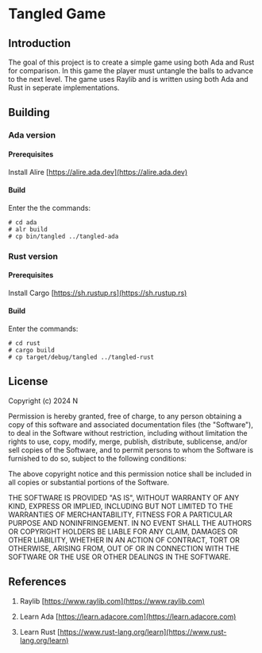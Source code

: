 # Tangled Game

## Introduction

The goal of this project is to create a simple game using both Ada and Rust for comparison. In this game the player must untangle the balls to advance to the next level. The game uses Raylib and is written using both Ada and Rust in seperate implementations.

## Building

### Ada version

#### Prerequisites

Install Alire [https://alire.ada.dev](https://alire.ada.dev)

#### Build

Enter the the commands:

    # cd ada
    # alr build
    # cp bin/tangled ../tangled-ada
    
### Rust version

#### Prerequisites

Install Cargo [https://sh.rustup.rs](https://sh.rustup.rs)

#### Build

Enter the commands:

    # cd rust
    # cargo build
    # cp target/debug/tangled ../tangled-rust

## License

Copyright (c) 2024 N

Permission is hereby granted, free of charge, to any person obtaining a copy of this software and associated documentation files (the "Software"), to deal in the Software without restriction, including without limitation the rights to use, copy, modify, merge, publish, distribute, sublicense, and/or sell copies of the Software, and to permit persons to whom the Software is furnished to do so, subject to the following conditions:

The above copyright notice and this permission notice shall be included in all copies or substantial portions of the Software.

THE SOFTWARE IS PROVIDED "AS IS", WITHOUT WARRANTY OF ANY KIND, EXPRESS OR IMPLIED, INCLUDING BUT NOT LIMITED TO THE WARRANTIES OF MERCHANTABILITY, FITNESS FOR A PARTICULAR PURPOSE AND NONINFRINGEMENT. IN NO EVENT SHALL THE AUTHORS OR COPYRIGHT HOLDERS BE LIABLE FOR ANY CLAIM, DAMAGES OR OTHER LIABILITY, WHETHER IN AN ACTION OF CONTRACT, TORT OR OTHERWISE, ARISING FROM, OUT OF OR IN CONNECTION WITH THE SOFTWARE OR THE USE OR OTHER DEALINGS IN THE SOFTWARE.

## References

1. Raylib [https://www.raylib.com](https://www.raylib.com)

2. Learn Ada [https://learn.adacore.com](https://learn.adacore.com)

3. Learn Rust [https://www.rust-lang.org/learn](https://www.rust-lang.org/learn)
